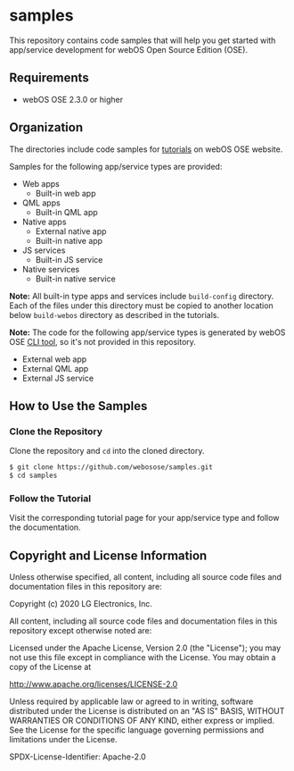 # samples

This repository contains code samples that will help you get started with app/service development for webOS Open Source Edition (OSE).

## Requirements

* webOS OSE 2.3.0 or higher

## Organization

The directories include code samples for [tutorials](https://www.webosose.org/docs/tutorials/) on webOS OSE website.

Samples for the following app/service types are provided:

* Web apps
	* Built-in web app
* QML apps
	* Built-in QML app
* Native apps
	* External native app
	* Built-in native app
* JS services
	* Built-in JS service
* Native services
	* Built-in native service

**Note:** All built-in type apps and services include `build-config` directory. Each of the files under this directory must be copied to another location below `build-webos` directory as described in the tutorials.

**Note:** The code for the following app/service types is generated by webOS OSE [CLI tool](https://www.webosose.org/docs/tools/sdk/cli/cli-user-guide/), so it's not provided in this repository.

* External web app
* External QML app
* External JS service

## How to Use the Samples

### Clone the Repository

Clone the repository and `cd` into the cloned directory.

```bash
$ git clone https://github.com/webosose/samples.git
$ cd samples
```

### Follow the Tutorial

Visit the corresponding tutorial page for your app/service type and follow the documentation.

## Copyright and License Information

Unless otherwise specified, all content, including all source code files and documentation files in this repository are:

Copyright (c) 2020 LG Electronics, Inc.

All content, including all source code files and documentation files in this repository except otherwise noted are:

Licensed under the Apache License, Version 2.0 (the "License");
you may not use this file except in compliance with the License.
You may obtain a copy of the License at

http://www.apache.org/licenses/LICENSE-2.0

Unless required by applicable law or agreed to in writing, software
distributed under the License is distributed on an "AS IS" BASIS,
WITHOUT WARRANTIES OR CONDITIONS OF ANY KIND, either express or implied.
See the License for the specific language governing permissions and
limitations under the License.

SPDX-License-Identifier: Apache-2.0

